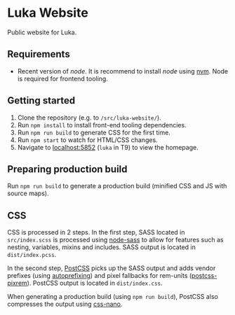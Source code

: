 # Luka Website
 
Public website for Luka.

## Requirements

* Recent version of *node*. It is recommend to install *node* using  [nvm](https://github.com/creationix/nvm). Node is required for frontend tooling.

## Getting started

1. Clone the repository (e.g. to `/src/luka-website/`).
1. Run `npm install` to install front-end tooling dependencies.
1. Run `npm run build` to generate CSS for the first time.
1. Run `npm start` to watch for HTML/CSS changes.
1. Navigate to [localhost:5852](http://localhost:5852) (`luka` in T9) to view the homepage.

## Preparing production build

Run `npm run build` to generate a production build (minified CSS and JS with source maps).

## CSS

CSS is processed in 2 steps. In the first step, SASS located in `src/index.scss` is processed using [node-sass](https://github.com/sass/node-sass) to allow for features such as nesting, variables, mixins and includes. SASS output is located in `dist/index.pcss`.

In the second step, [PostCSS](https://github.com/postcss/postcss) picks up the SASS output and adds vendor prefixes (using [autoprefixing](https://github.com/postcss/autoprefixer)) and pixel fallbacks for rem-units ([postcss-pixrem](https://github.com/robwierzbowski/node-pixrem)). PostCSS output is located in `dist/index.css`.  

When generating a production build (using `npm run build`), PostCSS also compresses the output using [css-nano](http://cssnano.co/).


